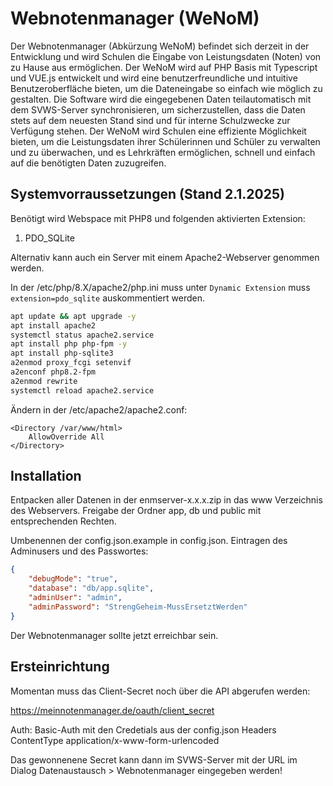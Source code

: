 # Webnotenmanager (WeNoM)

Der Webnotenmanager (Abkürzung WeNoM) befindet sich derzeit in der Entwicklung und wird Schulen die Eingabe von Leistungsdaten (Noten) von zu Hause aus ermöglichen. Der WeNoM wird auf PHP Basis mit Typescript und VUE.js entwickelt und wird eine benutzerfreundliche und intuitive Benutzeroberfläche bieten, um die Dateneingabe so einfach wie möglich zu gestalten. Die Software wird die eingegebenen Daten teilautomatisch mit dem SVWS-Server synchronisieren, um sicherzustellen, dass die Daten stets auf dem neuesten Stand sind und für interne Schulzwecke zur Verfügung stehen. Der WeNoM wird Schulen eine effiziente Möglichkeit bieten, um die Leistungsdaten ihrer Schülerinnen und Schüler zu verwalten und zu überwachen, und es Lehrkräften ermöglichen, schnell und einfach auf die benötigten Daten zuzugreifen.

## Systemvorraussetzungen (Stand 2.1.2025)

Benötigt wird Webspace mit PHP8 und folgenden aktivierten Extension:
1. PDO_SQLite

Alternativ kann auch ein Server mit einem Apache2-Webserver genommen werden.

In der /etc/php/8.X/apache2/php.ini muss unter ``` Dynamic Extension ``` muss ``` extension=pdo_sqlite ``` auskommentiert werden.

``` bash
apt update && apt upgrade -y
apt install apache2
systemctl status apache2.service 
apt install php php-fpm -y
apt install php-sqlite3
a2enmod proxy_fcgi setenvif
a2enconf php8.2-fpm
a2enmod rewrite
systemctl reload apache2.service 
```

Ändern in der /etc/apache2/apache2.conf:

```
<Directory /var/www/html>
    AllowOverride All
</Directory>
```

## Installation

Entpacken aller Datenen in der enmserver-x.x.x.zip in das www Verzeichnis des Webservers.
Freigabe der Ordner app, db und public mit entsprechenden Rechten.

Umbenennen der config.json.example in config.json.
Eintragen des Adminusers und des Passwortes:

```json
{
	"debugMode": "true",
	"database": "db/app.sqlite",
	"adminUser": "admin",
	"adminPassword": "StrengGeheim-MussErsetztWerden"
}
```

Der Webnotenmanager sollte jetzt erreichbar sein.

## Ersteinrichtung

Momentan muss das Client-Secret noch über die API abgerufen werden:

https://meinnotenmanager.de/oauth/client_secret

Auth: Basic-Auth mit den Credetials aus der config.json
Headers ContentType application/x-www-form-urlencoded

Das gewonnenene Secret kann dann im SVWS-Server mit der URL im Dialog Datenaustausch > Webnotenmanager eingegeben werden!


